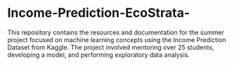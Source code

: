 # Income-Prediction-EcoStrata-

This repository contains the resources and documentation for the summer project focused on machine learning concepts using the Income Prediction Dataset from Kaggle. The project involved mentoring over 25 students, developing a model, and performing exploratory data analysis.
